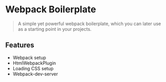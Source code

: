 # Webpack Boilerplate

>  A simple yet powerful webpack boilerplate, which you can later use as a starting point in your projects.


## Features

- Webpack setup 
- HtmlWebpackPlugin
- Loading CSS setup
- Webpack-dev-server

